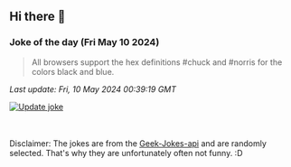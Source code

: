 ## Hi there 👋

### Joke of the day (Fri May 10 2024)
<!-- joke -->
>All browsers support the hex definitions #chuck and #norris for the colors black and blue.
<!-- /joke -->

*Last update: Fri, 10 May 2024 00:39:19 GMT*

[![Update joke](https://github.com/nclskfm/nclskfm/actions/workflows/joke.yml/badge.svg)](https://github.com/nclskfm/nclskfm/actions/workflows/joke.yml)

<br><br>
Disclaimer: The jokes are from the [Geek-Jokes-api](https://github.com/sameerkumar18/geek-joke-api) and are randomly selected. That's why they are unfortunately often not funny. :D

